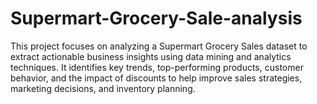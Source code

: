 # Supermart-Grocery-Sale-analysis
This project focuses on analyzing a Supermart Grocery Sales dataset to extract actionable business insights using data mining and analytics techniques. It identifies key trends, top-performing products, customer behavior, and the impact of discounts to help improve sales strategies, marketing decisions, and inventory planning.
